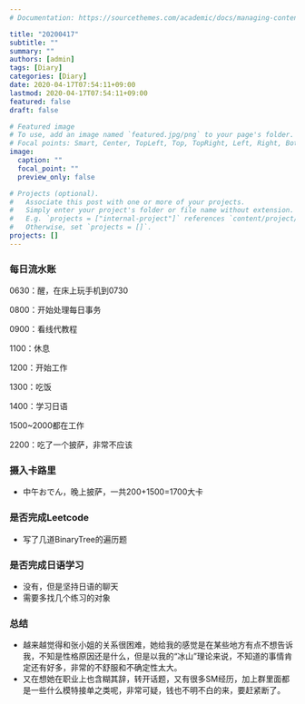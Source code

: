```yaml
---
# Documentation: https://sourcethemes.com/academic/docs/managing-content/

title: "20200417"
subtitle: ""
summary: ""
authors: [admin]
tags: [Diary]
categories: [Diary]
date: 2020-04-17T07:54:11+09:00
lastmod: 2020-04-17T07:54:11+09:00
featured: false
draft: false

# Featured image
# To use, add an image named `featured.jpg/png` to your page's folder.
# Focal points: Smart, Center, TopLeft, Top, TopRight, Left, Right, BottomLeft, Bottom, BottomRight.
image:
  caption: ""
  focal_point: ""
  preview_only: false

# Projects (optional).
#   Associate this post with one or more of your projects.
#   Simply enter your project's folder or file name without extension.
#   E.g. `projects = ["internal-project"]` references `content/project/deep-learning/index.md`.
#   Otherwise, set `projects = []`.
projects: []
---
```


### 每日流水账

0630：醒，在床上玩手机到0730

0800：开始处理每日事务

0900：看线代教程

1100：休息

1200：开始工作

1300：吃饭

1400：学习日语

1500~2000都在工作

2200：吃了一个披萨，非常不应该

### 摄入卡路里

- 中午おでん，晚上披萨，一共200+1500=1700大卡

### 是否完成Leetcode

- 写了几道BinaryTree的遍历题

### 是否完成日语学习

- 没有，但是坚持日语的聊天
- 需要多找几个练习的对象

### 总结

- 越来越觉得和张小姐的关系很困难，她给我的感觉是在某些地方有点不想告诉我，不知是性格原因还是什么，但是以我的“冰山”理论来说，不知道的事情肯定还有好多，非常的不舒服和不确定性太大。
- 又在想她在职业上也含糊其辞，转开话题，又有很多SM经历，加上群里面都是一些什么模特接单之类呢，非常可疑，钱也不明不白的来，要赶紧断了。

